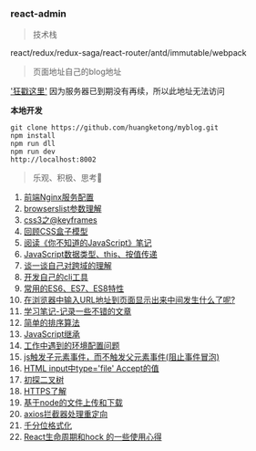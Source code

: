 ### react-admin

> 技术栈

react/redux/redux-saga/react-router/antd/immutable/webpack

> 页面地址自己的blog地址

['狂戳这里'](http://120.27.11.104)
因为服务器已到期没有再续，所以此地址无法访问

**本地开发**
```
git clone https://github.com/huangketong/myblog.git
npm install
npm run dll
npm run dev
http://localhost:8002
```



> 乐观、积极、思考🤔

1. [前端Nginx服务配置](https://github.com/huangketong/myblog/issues/1)
2. [browserslist参数理解](https://github.com/huangketong/myblog/issues/2)
3. [css3之@keyframes](https://github.com/huangketong/myblog/issues/3)
4. [回顾CSS盒子模型](https://github.com/huangketong/myblog/issues/4)
5. [阅读《你不知道的JavaScript》笔记](https://github.com/huangketong/myblog/issues/5)
6. [JavaScript数据类型、this、按值传递](https://github.com/huangketong/myblog/issues/6)
7. [谈一谈自己对跨域的理解](https://github.com/huangketong/myblog/issues/7)
8. [开发自己的cli工具](https://github.com/huangketong/myblog/issues/8)
9. [常用的ES6、ES7、ES8特性](https://github.com/huangketong/myblog/issues/9)
10. [在浏览器中输入URL地址到页面显示出来中间发生什么了呢?](https://github.com/huangketong/myblog/issues/10)
11. [学习笔记-记录一些不错的文章](https://github.com/huangketong/myblog/issues/11)
12. [简单的排序算法](https://github.com/huangketong/myblog/issues/12)
13. [JavaScript继承](https://github.com/huangketong/myblog/issues/13)
14. [工作中遇到的环境配置问题](https://github.com/huangketong/myblog/issues/14)
15. [js触发子元素事件，而不触发父元素事件(阻止事件冒泡)](https://github.com/huangketong/myblog/issues/15)
16. [HTML input中type='file' Accept的值](https://github.com/huangketong/myblog/issues/16)
17. [初探二叉树](https://github.com/huangketong/myblog/issues/19)
18. [HTTPS了解](https://github.com/huangketong/myblog/issues/20)
19. [基于node的文件上传和下载](https://github.com/huangketong/myblog/issues/21)
20. [axios拦截器处理重定向](https://github.com/huangketong/myblog/issues/22)
21. [千分位格式化](https://github.com/huangketong/myblog/issues/24)
22. [React生命周期和hock 的一些使用心得](https://github.com/huangketong/myblog/issues/25)

